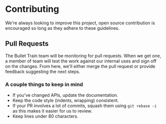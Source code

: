 # Contributing

We're always looking to improve this project, open source contribution is encouraged so long as they adhere to these guidelines.

## Pull Requests

The Bullet Train team will be monitoring for pull requests. When we get one, a member of team will test the work against our internal uses and sign off on the changes. From here, we'll either merge the pull request or provide feedback suggesting the next steps.

### A couple things to keep in mind

- If you've changed APIs, update the documentation.
- Keep the code style (indents, wrapping) consistent.
- If your PR involves a lot of commits, squash them using ```git rebase -i``` as this makes it easier for us to review.
- Keep lines under 80 characters.
